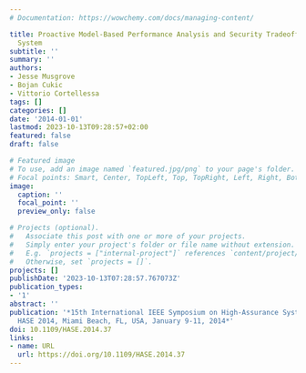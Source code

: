 ```yaml
---
# Documentation: https://wowchemy.com/docs/managing-content/

title: Proactive Model-Based Performance Analysis and Security Tradeoffs in a Complex
  System
subtitle: ''
summary: ''
authors:
- Jesse Musgrove
- Bojan Cukic
- Vittorio Cortellessa
tags: []
categories: []
date: '2014-01-01'
lastmod: 2023-10-13T09:28:57+02:00
featured: false
draft: false

# Featured image
# To use, add an image named `featured.jpg/png` to your page's folder.
# Focal points: Smart, Center, TopLeft, Top, TopRight, Left, Right, BottomLeft, Bottom, BottomRight.
image:
  caption: ''
  focal_point: ''
  preview_only: false

# Projects (optional).
#   Associate this post with one or more of your projects.
#   Simply enter your project's folder or file name without extension.
#   E.g. `projects = ["internal-project"]` references `content/project/deep-learning/index.md`.
#   Otherwise, set `projects = []`.
projects: []
publishDate: '2023-10-13T07:28:57.767073Z'
publication_types:
- '1'
abstract: ''
publication: '*15th International IEEE Symposium on High-Assurance Systems Engineering,
  HASE 2014, Miami Beach, FL, USA, January 9-11, 2014*'
doi: 10.1109/HASE.2014.37
links:
- name: URL
  url: https://doi.org/10.1109/HASE.2014.37
---
```

